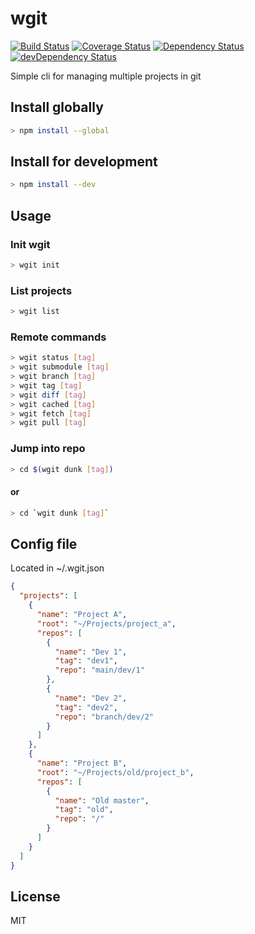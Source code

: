 # wgit

[![Build Status][travis-image]][travis-url]
[![Coverage Status][coveralls-image]][coveralls-url]
[![Dependency Status][david-image]][david-url]
[![devDependency Status][david-dev-image]][david-dev-url]

Simple cli for managing multiple projects in git

## Install globally

```bash
> npm install --global
```

## Install for development

```bash
> npm install --dev
```

## Usage

### Init wgit

```bash
> wgit init
```

### List projects

```bash
> wgit list
```

### Remote commands

```bash
> wgit status [tag]
> wgit submodule [tag]
> wgit branch [tag]
> wgit tag [tag]
> wgit diff [tag]
> wgit cached [tag]
> wgit fetch [tag]
> wgit pull [tag]
```

### Jump into repo

```bash
> cd $(wgit dunk [tag])
```

#### or

```bash
> cd `wgit dunk [tag]`
```

## Config file

Located in ~/.wgit.json

```json
{
  "projects": [
    {
      "name": "Project A",
      "root": "~/Projects/project_a",
      "repos": [
        {
          "name": "Dev 1",
          "tag": "dev1",
          "repo": "main/dev/1"
        },
        {
          "name": "Dev 2",
          "tag": "dev2",
          "repo": "branch/dev/2"
        }
      ]
    },
    {
      "name": "Project B",
      "root": "~/Projects/old/project_b",
      "repos": [
        {
          "name": "Old master",
          "tag": "old",
          "repo": "/"
        }
      ]
    }
  ]
}
```

## License

MIT

[travis-image]: https://travis-ci.org/Mc01/wgit.svg?branch=master
[travis-url]: https://travis-ci.org/Mc01/wgit

[coveralls-image]: https://coveralls.io/repos/github/Mc01/wgit/badge.svg?branch=master
[coveralls-url]: https://coveralls.io/github/Mc01/wgit?branch=master

[david-image]: https://david-dm.org/Mc01/wgit.svg
[david-url]: https://david-dm.org/Mc01/wgit

[david-dev-image]: https://david-dm.org/Mc01/wgit/dev-status.svg
[david-dev-url]: https://david-dm.org/Mc01/wgit#info=devDependencies
